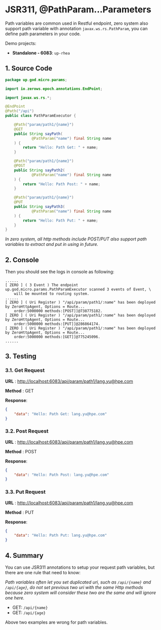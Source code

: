 # JSR311, @PathParam...Parameters

Path variables are common used in Restful endpoint, zero system also support path variable with
annotation `javax.ws.rs.PathParam`, you can define path parameters in your code.

Demo projects:

* **Standalone - 6083**: `up-rhea`

## 1. Source Code

```java
package up.god.micro.params;

import io.zerows.epoch.annotations.EndPoint;

import javax.ws.rs.*;

@EndPoint
@Path("/api")
public class PathParamExecutor {

    @Path("param/path1/{name}")
    @GET
    public String sayPath(
            @PathParam("name") final String name
    ) {
        return "Hello: Path Get: " + name;
    }

    @Path("param/path1/{name}")
    @POST
    public String sayPath2(
            @PathParam("name") final String name
    ) {
        return "Hello: Path Post: " + name;
    }

    @Path("param/path1/{name}")
    @PUT
    public String sayPath3(
            @PathParam("name") final String name
    ) {
        return "Hello: Path Put: " + name;
    }
}
```

_In zero system, all http methods include POST/PUT also support path variables to extract and put in using in future._

## 2. Console

Then you should see the logs in console as following:

```shell
......
[ ZERO ] ( 3 Event ) The endpoint up.god.micro.params.PathParamExecutor scanned 3 events of Event, \
    will be mounted to routing system.
......
[ ZERO ] ( Uri Register ) "/api/param/path1/:name" has been deployed by ZeroHttpAgent, Options = Route...
    order:5000000 methods:[POST]]@738775182.
[ ZERO ] ( Uri Register ) "/api/param/path1/:name" has been deployed by ZeroHttpAgent, Options = Route...
    order:5000000 methods:[PUT]]@286864174.
[ ZERO ] ( Uri Register ) "/api/param/path1/:name" has been deployed by ZeroHttpAgent, Options = Route...
    order:5000000 methods:[GET]]@775245096.
......
```

## 3. Testing

### 3.1. Get Request

**URL** : [http://localhost:6083/api/param/path1/lang.yu@hpe.com](http://localhost:6083/api/param/path1/lang.yu@hpe.com)

**Method** : GET

**Response**:

```json
{
    "data": "Hello: Path Get: lang.yu@hpe.com"
}
```

### 3.2. Post Request

**URL** : [http://localhost:6083/api/param/path1/lang.yu@hpe.com](http://localhost:6083/api/param/path1/lang.yu@hpe.com)

**Method** : POST

**Response**:

```json
{
    "data": "Hello: Path Post: lang.yu@hpe.com"
}
```

### 3.3. Put Request

**URL** : [http://localhost:6083/api/param/path1/lang.yu@hpe.com](http://localhost:6083/api/param/path1/lang.yu@hpe.com)

**Method** : PUT

**Response**:

```json
{
    "data": "Hello: Path Put: lang.yu@hpe.com"
}
```

## 4. Summary

You can use JSR311 annotations to setup your request path variables, but there are one rule that need to know:

_Path variables often let you set duplicated uri, such as _`/api/{name}`_ and _`/api/{age}`_, do not set previous two
uri with the same Http methods because zero system will consider these two are the same and will ignore one here._

* GET: `/api/{name}`
* GET: `/api/{age}`

Above two examples are wrong for path variables.

